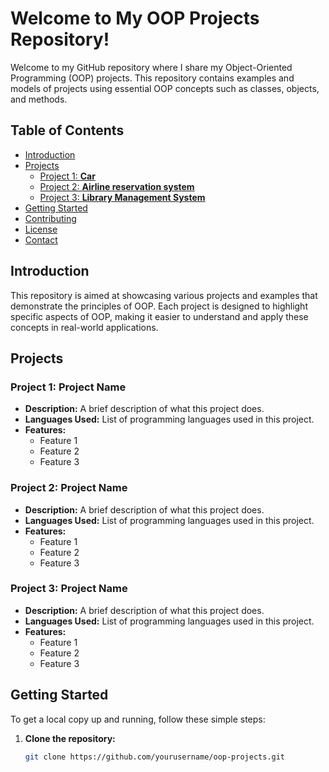 # Welcome to My OOP Projects Repository!

Welcome to my GitHub repository where I share my Object-Oriented Programming (OOP) projects. This repository contains examples and models of projects using essential OOP concepts such as classes, objects, and methods.

## Table of Contents
- [Introduction](#introduction)
- [Projects](#projects)
  - [Project 1: **Car**](#Car)
  - [Project 2: **Airline reservation system**](#Airline_reservation_system)
  - [Project 3: **Library Management System**](#Library_Management_System)
- [Getting Started](#getting-started)
- [Contributing](#contributing)
- [License](#license)
- [Contact](#contact)

## Introduction
This repository is aimed at showcasing various projects and examples that demonstrate the principles of OOP. Each project is designed to highlight specific aspects of OOP, making it easier to understand and apply these concepts in real-world applications.

## Projects

### Project 1: **Project Name**
- **Description:** A brief description of what this project does.
- **Languages Used:** List of programming languages used in this project.
- **Features:** 
  - Feature 1
  - Feature 2
  - Feature 3

### Project 2: **Project Name**
- **Description:** A brief description of what this project does.
- **Languages Used:** List of programming languages used in this project.
- **Features:** 
  - Feature 1
  - Feature 2
  - Feature 3

### Project 3: **Project Name**
- **Description:** A brief description of what this project does.
- **Languages Used:** List of programming languages used in this project.
- **Features:** 
  - Feature 1
  - Feature 2
  - Feature 3

## Getting Started
To get a local copy up and running, follow these simple steps:

1. **Clone the repository:**
   ```sh
   git clone https://github.com/yourusername/oop-projects.git
